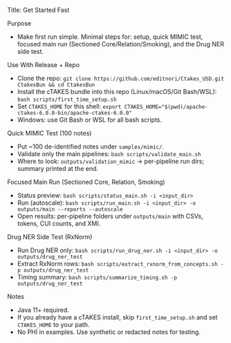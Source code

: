 Title: Get Started Fast

Purpose
- Make first run simple. Minimal steps for: setup, quick MIMIC test, focused main run (Sectioned Core/Relation/Smoking), and the Drug NER side test.

Use With Release + Repo
- Clone the repo:
  `git clone https://github.com/editnori/Ctakes_USD.git CtakesBun && cd CtakesBun`
- Install the cTAKES bundle into this repo (Linux/macOS/Git Bash/WSL):
  `bash scripts/first_time_setup.sh`
- Set `CTAKES_HOME` for this shell:
  `export CTAKES_HOME="$(pwd)/apache-ctakes-6.0.0-bin/apache-ctakes-6.0.0"`
- Windows: use Git Bash or WSL for all bash scripts.

Quick MIMIC Test (100 notes)
- Put ~100 de-identified notes under `samples/mimic/`.
- Validate only the main pipelines:
  `bash scripts/validate_main.sh`
- Where to look: `outputs/validation_mimic` → per-pipeline run dirs; summary printed at the end.

Focused Main Run (Sectioned Core, Relation, Smoking)
- Status preview:
  `bash scripts/status_main.sh -i <input_dir>`
- Run (autoscale):
  `bash scripts/run_main.sh -i <input_dir> -o outputs/main --reports --autoscale`
- Open results: per-pipeline folders under `outputs/main` with CSVs, tokens, CUI counts, and XMI.

Drug NER Side Test (RxNorm)
- Run Drug NER only:
  `bash scripts/run_drug_ner.sh -i <input_dir> -o outputs/drug_ner_test`
- Extract RxNorm rows:
  `bash scripts/extract_rxnorm_from_concepts.sh -p outputs/drug_ner_test`
- Timing summary:
  `bash scripts/summarize_timing.sh -p outputs/drug_ner_test`

Notes
- Java 11+ required.
- If you already have a cTAKES install, skip `first_time_setup.sh` and set `CTAKES_HOME` to your path.
- No PHI in examples. Use synthetic or redacted notes for testing.

